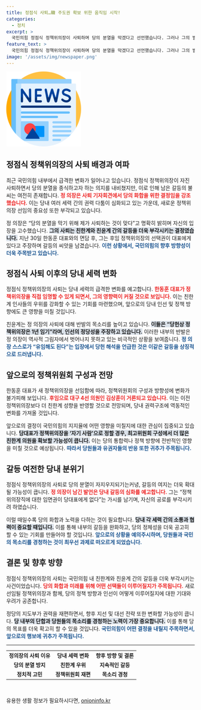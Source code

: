 ```yaml
---
title: 정점식 사퇴…韓 주도권 확보 위한 움직임 시작!
categories:
  - 정치
excerpt: >
  국민의힘 정점식 정책위의장이 사퇴하며 당의 분열을 막겠다고 선언했습니다. 그러나 그의 발언은 당내 갈등이 여전하다는 신호로 해석되며, 친한계와 친윤계의 힘겨루기가 계속될 것으로 보입니다.
feature_text: >
  국민의힘 정점식 정책위의장이 사퇴하며 당의 분열을 막겠다고 선언했습니다. 그러나 그의 발언은 당내 갈등이 여전하다는 신호로 해석되며, 친한계와 친윤계의 힘겨루기가 계속될 것으로 보입니다.
image: '/assets/img/newspaper.png'
---
```


<p><img src="/assets/img/newspaper.png" alt="kimp 속보" /></p>

<h2 data-ke-size="size26">정점식 정책위의장의 사퇴 배경과 여파</h2>

<p data-ke-size="size16">최근 국민의힘 내부에서 급격한 변화가 일어나고 있습니다. 정점식 정책위의장이 자진 사퇴하면서 당의 분열을 종식하고자 하는 의지를 내비쳤지만, 이로 인해 남은 갈등의 불씨는 여전히 존재합니다. <b><span style="color: #ee2323;">정 의장은 사퇴 기자회견에서 당의 화합을 위한 결정임을 강조했습니다.</span></b> 이는 당내 여러 세력 간의 권력 다툼이 심화되고 있는 가운데, 새로운 정책위의장 선임의 중요성 또한 부각되고 있습니다.</p>

<p data-ke-size="size16">정 의장은 “당의 분열을 막기 위해 제가 사퇴하는 것이 맞다”고 명확히 밝히며 자신의 입장을 고수했습니다. <b><span style="background-color: #21538527;">그의 사퇴는 친한계와 친윤계 간의 갈등을 더욱 부각시키는 결정였습니다.</span></b> 지난 30일 한동훈 대표와의 면담 후, 그는 후임 정책위의장의 선택권이 대표에게 있다고 주장하며 갈등의 씨앗을 남겼습니다. <b><span style="color: #1a5490;">이런 상황에서, 국민의힘의 향후 방향성이 더욱 주목받고 있습니다.</span></b></p>

<h2 data-ke-size="size26">정점식 사퇴 이후의 당내 세력 변화</h2>

<p data-ke-size="size16">정점식 정책위의장의 사퇴는 당내 세력의 급격한 변화를 예고합니다. <b><span style="color: #ee2323;">한동훈 대표가 정책위의장을 직접 임명할 수 있게 되면서, 그의 영향력이 커질 것으로 보입니다.</span></b> 이는 친한계 인사들의 우위를 강화할 수 있는 기회를 마련했으며, 앞으로의 당내 인선 및 정책 방향에도 큰 영향을 미칠 것입니다.</p>

<p data-ke-size="size16">친윤계는 정 의장의 사퇴에 대해 반발의 목소리를 높이고 있습니다. <b><span style="background-color: #21538527;">이들은 “당헌상 정책위의장은 1년 임기”라며, 인선의 정당성을 주장하고 있습니다.</span></b> 이러한 내부의 반발은 정 의장이 역사적 그림자에서 벗어나지 못하고 있는 비극적인 상황을 보여줍니다. <b><span style="color: #1a5490;">정 의장 스스로가 “유임해도 된다”는 입장에서 당헌 해석을 언급한 것은 이같은 갈등을 상징적으로 드러냅니다.</span></b></p>

<h2 data-ke-size="size26">앞으로의 정책위원회 구성과 전망</h2>

<p data-ke-size="size16">한동훈 대표가 새 정책위의장을 선임함에 따라, 정책위원회의 구성과 방향성에 변화가 불가피해 보입니다. <b><span style="color: #ee2323;">후임으로 대구 4선 의원인 김상훈이 거론되고 있습니다.</span></b> 이는 이전 정책위의장보다 더 친한계 성향을 반영할 것으로 전망되며, 당내 권력구조에 역동적인 변화를 가져올 것입니다.</p>

<p data-ke-size="size16">앞으로의 결정이 국민의힘의 지지율에 어떤 영향을 미칠지에 대한 관심이 집중되고 있습니다. <b><span style="background-color: #21538527;">당대표가 정책위의장을 ‘자기 사람’으로 정할 경우, 최고위원회 구성에서 더 많은 친한계 의원을 확보할 가능성이 큽니다.</span></b> 이는 당의 통합력나 정책 방향에 전반적인 영향을 미칠 것으로 예상됩니다. <b><span style="color: #1a5490;">따라서 당원들과 유권자들의 반응 또한 귀추가 주목됩니다.</span></b></p>

<h2 data-ke-size="size26">갈등 여전한 당내 분위기</h2>

<p data-ke-size="size16">정점식 정책위의장의 사퇴로 당의 분열이 자지우지되기는커녕, 갈등의 여지는 더욱 확대될 가능성이 큽니다. <b><span style="color: #ee2323;">정 의장이 남긴 발언은 당내 갈등의 심화를 예고합니다.</span></b> 그는 “정책위의장직에 대한 임면권이 당대표에게 없다”는 가시를 남기며, 자신의 공로를 부각시키려 하였습니다.</p>

<p data-ke-size="size16">이럴 때일수록 당의 화합과 노력을 다하는 것이 필요합니다. <b><span style="background-color: #21538527;">당내 각 세력 간의 소통과 협력이 중요할 때입니다.</span></b> 이를 통해 내부의 갈등을 완화하고, 당의 정체성을 더욱 공고히 할 수 있는 기회를 만들어야 할 것입니다. <b><span style="color: #1a5490;">앞으로의 상황을 예의주시하며, 당원들과 국민의 목소리를 경청하는 것이 최우선 과제로 떠오르게 되었습니다.</span></b></p>

<h2 data-ke-size="size26">결론 및 향후 방향</h2>

<p data-ke-size="size16">정점식 정책위의장의 사퇴는 국민의힘 내 친한계와 친윤계 간의 갈등을 더욱 부각시키는 사건이었습니다. <b><span style="color: #ee2323;">당의 화합과 미래를 위해 어떤 선택들이 이루어질지가 주목됩니다.</span></b> 새로 선임될 정책위의장과 함께, 당의 정책 방향과 인선이 어떻게 이루어질지에 대한 기대와 우려가 공존합니다.</p>

<p data-ke-size="size16">정당의 지도부가 권력을 재편하면서, 향후 지선 및 대선 전략 또한 변화할 가능성이 큽니다. <b><span style="background-color: #21538527;">당 내부의 단합과 당원들의 목소리를 경청하는 노력이 가장 중요합니다.</span></b> 이를 통해 당의 목표를 더욱 확고히 할 수 있을 것입니다. <b><span style="color: #1a5490;">국민의힘이 어떤 결정을 내릴지 주목하면서, 앞으로의 행보에 귀추가 주목됩니다.</span></b></p>

<hr style="height: 1px; border: none; background-color: #000;"/>

<table style="width: 100%; border-collapse: collapse;">
    <tr>
        <td style="text-align: center; height: 17px;"><b>정의장의 사퇴 이유</b></td>
        <td style="text-align: center; height: 17px;"><b>당내 세력 변화</b></td>
        <td style="text-align: center; height: 17px;"><b>향후 방향 및 결론</b></td>
    </tr>
    <tr>
        <td style="text-align: center; height: 17px;"><b>당의 분열 방지</b></td>
        <td style="text-align: center; height: 17px;"><b>친한계 우위</b></td>
        <td style="text-align: center; height: 17px;"><b>지속적인 갈등</b></td>
    </tr>
    <tr>
        <td style="text-align: center; height: 17px;"><b>정치적 고민</b></td>
        <td style="text-align: center; height: 17px;"><b>정책위원회 재편</b></td>
        <td style="text-align: center; height: 17px;"><b>목소리 경청</b></td>
    </tr>
</table>

<p data-ke-size="size16">&nbsp;</p>
유용한 생활 정보가 필요하시다면, <a href="https://onioninfo.kr" rel="dofollow">onioninfo.kr</a>


